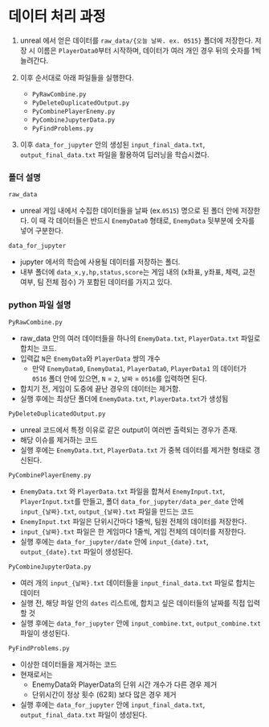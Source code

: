 # 데이터 처리 과정

1. unreal 에서 얻은 데이터를 `raw_data/{오늘 날짜. ex. 0515}` 폴더에 저장한다. 저장 시 이름은 `PlayerData0`부터 시작하며, 데이터가 여러 개인 경우 뒤의 숫자를 1씩 늘려간다.
2. 이후 순서대로 아래 파일들을 실행한다.
   - `PyRawCombine.py`
   - `PyDeleteDuplicatedOutput.py`
   - `PyCombinePlayerEnemy.py`
   - `PyCombineJupyterData.py`
   - `PyFindProblems.py`

3. 이후 `data_for_jupyter` 안의 생성된 `input_final_data.txt`, `output_final_data.txt` 파일을 활용하여 딥러닝을 학습시켰다.



### 폴더 설명

`raw_data`

- unreal 게임 내에서 수집한 데이터들을 날짜 (ex.`0515`) 명으로 된 폴더 안에 저장한다. 이 때 각 데이터들은 반드시 `EnemyData0` 형태로, `EnemyData` 뒷부분에 숫자를 넣어 구분한다.

`data_for_jupyter`

- jupyter 에서의 학습에 사용될 데이터를 저장하는 폴더.
- 내부 폴더에 `data_x,y,hp,status,score`는 게임 내의 (x좌표, y좌표, 체력, 교전여부, 팀 전체 점수) 가 포함된 데이터를 가지고 있다.





### python 파일 설명

`PyRawCombine.py`

- raw_data 안의 여러 데이터들을 하나의 `EnemyData.txt`, `PlayerData.txt` 파일로 합치는 코드.
- 입력값 `N`은 `EnemyData`와 `PlayerData` 쌍의 개수
  - 만약 `EnemyData0`, `EnemyData1`, `PlayerData0`, `PlayerData1` 의 데이터가 `0516` 폴더 안에 있으면, `N` = `2`, `날짜` = `0516`를 입력하면 된다.
- 합치기 전, 게임이 도중에 끝난 경우의 데이터는 제거함.
- 실행 후에는 최상단 폴더에 `EnemyData.txt`, `PlayerData.txt`가 생성됨



`PyDeleteDuplicatedOutput.py`

- unreal 코드에서 특정 이유로 같은 output이 여러번 출력되는 경우가 존재.
- 해당 이슈를 제거하는 코드
- 실행 후에는 `EnemyData.txt`, `PlayerData.txt` 가 중복 데이터를 제거한 형태로 갱신된다.



`PyCombinePlayerEnemy.py`

- `EnemyData.txt` 와 `PlayerData.txt` 파일을 합쳐서 `EnemyInput.txt`, `PlayerInput.txt`를 만들고, 폴더 `data_for_jupyter/data_per_date` 안에 `input_{날짜}.txt`, `output_{날짜}.txt` 파일을 만드는 코드
- `EnemyInput.txt` 파일은 단위시간마다 1줄씩, 팀원 전체의 데이터를 저장한다.
- `input_{날짜}.txt` 파일은 한 게임마다 1줄씩, 게임 전체의 데이터를 저장한다.
- 실행 후에는 `data_for_jupyter/date` 안에 `input_{date}.txt`, `output_{date}.txt` 파일이 생성된다.



`PyCombineJupyterData.py`

- 여러 개의 `input_{날짜}.txt` 데이터들을 `input_final_data.txt` 파일로 합치는 데이터
- 실행 전, 해당 파일 안의 `dates` 리스트에, 합치고 싶은 데이터들의 날짜를 직접 입력할 것
- 실행 후에는 `data_for_jupyter` 안에 `input_combine.txt`, `output_combine.txt` 파일이 생성된다.



`PyFindProblems.py`

- 이상한 데이터들을 제거하는 코드
- 현재로서는 
  - EnemyData와 PlayerData의 단위 시간 개수가 다른 경우 제거
  - 단위시간이 정상 횟수 (62회) 보다 많은 경우 제거
- 실행 후에는 `data_for_jupyter` 안에 `input_final_data.txt`, `output_final_data.txt` 파일이 생성된다.

